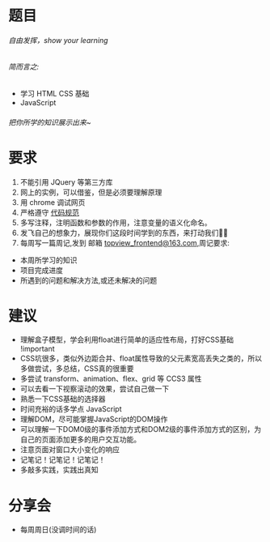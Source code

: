 # 题目
###### 自由发挥，show your learning 
###### 简而言之:
- 学习 HTML CSS 基础
- JavaScript
###### 把你所学的知识展示出来~

# 要求

1. 不能引用 JQuery 等第三方库
2. 网上的实例，可以借鉴，但是必须要理解原理
3. 用 chrome 调试网页
4. 严格遵守 [代码规范](https://github.com/2018-TopView-FrontEnd/JavaScript-Code-Standard)
5. 多写注释，注明函数和参数的作用，注意变量的语义化命名。
6. 发飞自己的想象力，展现你们这段时间学到的东西，来打动我们🍭🍭
7. 每周写一篇周记,发到 邮箱 topview_frontend@163.com,周记要求:
- 本周所学习的知识
- 项目完成进度
- 所遇到的问题和解决方法,或还未解决的问题

# 建议
- 理解盒子模型，学会利用float进行简单的适应性布局，打好CSS基础 !important
- CSS坑很多，类似外边距合并、float属性导致的父元素宽高丢失之类的，所以多做尝试，多总结，CSS真的很重要
- 多尝试 transform、animation、flex、grid 等 CCS3 属性
- 可以去看一下视察滚动的效果，尝试自己做一下
- 熟悉一下CSS基础的选择器
- 时间充裕的话多学点 JavaScript
- 理解DOM，尽可能掌握JavaScript的DOM操作
- 可以理解一下DOM0级的事件添加方式和DOM2级的事件添加方式的区别，为自己的页面添加更多的用户交互功能。
- 注意页面对窗口大小变化的响应
- 记笔记！记笔记！记笔记！
- 多敲多实践，实践出真知


# 分享会
- 每周周日(没调时间的话)